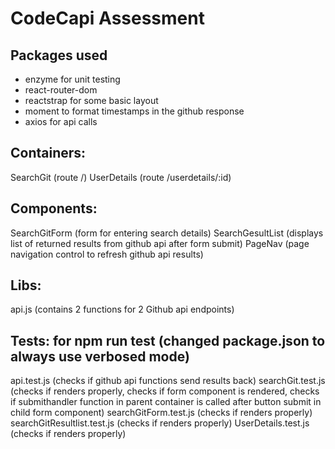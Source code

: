 # CodeCapi Assessment

## Packages used

- enzyme for unit testing
- react-router-dom
- reactstrap for some basic layout
- moment to format timestamps in the github response
- axios for api calls

## Containers:

SearchGit (route /)
UserDetails (route /userdetails/:id)

## Components:

SearchGitForm (form for entering search details)
SearchGesultList (displays list of returned results from github api after form submit)
PageNav (page navigation control to refresh github api results)

## Libs:

api.js (contains 2 functions for 2 Github api endpoints)

## Tests: for npm run test (changed package.json to always use verbosed mode)

api.test.js (checks if github api functions send results back)
searchGit.test.js (checks if renders properly, checks if form component is rendered, checks if submithandler function in parent container is called after button submit in child form component)
searchGitForm.test.js (checks if renders properly)
searchGitResultlist.test.js (checks if renders properly)
UserDetails.test.js (checks if renders properly)
